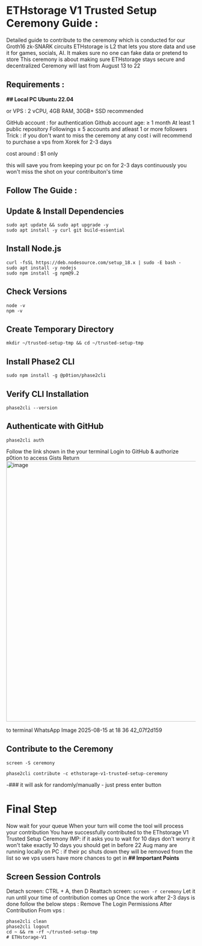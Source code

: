 # ETHstorage V1 Trusted Setup Ceremony Guide :
Detailed guide to contribute to the ceremony which is conducted for our Groth16 zk-SNARK circuits
ETHstorage is L2 that lets you store data and use it for games, socials, AI. It makes sure no one can fake data or pretend to store
This ceremony is about making sure ETHstorage stays secure and decentralized
Ceremony will last from August 13 to 22
## Requirements :
**## Local PC Ubuntu 22.04**

or VPS : 2 vCPU, 4GB RAM, 30GB+ SSD recommended

GitHub account : for authentication
Github account age: ≥ 1 month
At least 1 public repository
Followings ≥ 5 accounts and atleast 1 or more followers
Trick : if you don't want to miss the ceremony at any cost i will recommend to purchase a vps from Xorek for 2-3 days

cost around : $1 only

this will save you from keeping your pc on for 2-3 days continuously
you won't miss the shot on your contribuiton's time
## Follow The Guide :
## Update & Install Dependencies
```
sudo apt update && sudo apt upgrade -y
sudo apt install -y curl git build-essential
```
## Install Node.js
```
curl -fsSL https://deb.nodesource.com/setup_18.x | sudo -E bash -
sudo apt install -y nodejs
sudo npm install -g npm@9.2
```
## Check Versions
```
node -v
npm -v
```
## Create Temporary Directory
```
mkdir ~/trusted-setup-tmp && cd ~/trusted-setup-tmp
```

## Install Phase2 CLI
```
sudo npm install -g @p0tion/phase2cli
```
## Verify CLI Installation
```
phase2cli --version
```
## Authenticate with GitHub
```
phase2cli auth
```
Follow the link shown in the your terminal
Login to GitHub & authorize p0tion to access Gists
Return <img width="1280" height="691" alt="image" src="https://github.com/user-attachments/assets/afb2b9a5-eae4-4f77-9631-ebbfc80c66ae" />

to terminal WhatsApp Image 2025-08-15 at 18 36 42_07f2d159
## Contribute to the Ceremony
```
screen -S ceremony
```
```
phase2cli contribute -c ethstorage-v1-trusted-setup-ceremony
```
-### it will ask for randomly/manually - just press enter button
# Final Step
Now wait for your queue
When your turn will come the tool will process your contribution
You have successfully contributed to the EThstorage V1 Trusted Setup Ceremony
IMP: if it asks you to wait for 10 days don't worry it won't take exactly 10 days you should get in before 22 Aug
many are running locally on PC :
if their pc shuts down they will be removed from the list
so we vps users have more chances to get in
**## Important Points**
## Screen Session Controls
Detach screen: CTRL + A, then D
Reattach screen: `screen -r ceremony`
Let it run until your time of contribution comes up
Once the work after 2-3 days is done follow the below steps :
Remove The Login Permissions After Contribution From vps :
```
phase2cli clean
phase2cli logout
cd ~ && rm -rf ~/trusted-setup-tmp
# ETHstorage-V1
```
